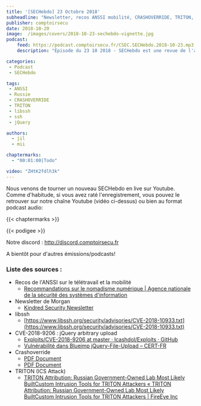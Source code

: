```yaml
---
title: '[SECHebdo] 23 Octobre 2018'
subheadline: "Newsletter, recos ANSSI mobilité, CRASHOVERRIDE, TRITON, libssh, Blueimp jQuery File Upload, etc."
publisher: comptoirsecu
date: 2018-10-20
image:  /images/covers/2018-10-23-sechebdo-vignette.jpg
podcast:
    feed: https://podcast.comptoirsecu.fr/CSEC.SECHebdo.2018-10-23.mp3
    description: "Épisode du 23 10 2018 - SECHebdo est une revue de l'actualité cybersécurité réalisée en live sur Youtube, généralement le mardi soir."

categories:
 - Podcast
 - SECHebdo

tags:
 - ANSSI
 - Russie
 - CRASHOVERRIDE
 - TRITON
 - libssh
 - ssh 
 - jQuery

authors:
  - jil
  - mii

chaptermarks:
  - "00:01:00|Todo"

video: "ZHtK2fdlh3k"
---
```


Nous venons de tourner un nouveau SECHebdo en live sur Youtube. Comme d'habitude, si vous avez raté l'enregistrement, vous pouvez le retrouver sur notre chaîne Youtube (vidéo ci-dessus) ou bien au format podcast audio:

{{< chaptermarks >}}

{{< podigee >}}

Notre discord : <http://discord.comptoirsecu.fr>

A bientôt pour d'autres émissions/podcasts!

### Liste des sources :

*  Recos de l'ANSSI sur le télétravail et la mobilité
	* [Recommandations sur le nomadisme numérique | Agence nationale de la sécurité des systèmes d'information](https://www.ssi.gouv.fr/entreprise/guide/recommandations-sur-le-nomadisme-numerique/)
*  Newsletter de Morgan
	* [Kindred Security Newsletter](https://news.infosecgur.us/2018-10-22)
*  libssh
	* [https://www.libssh.org/security/advisories/CVE-2018-10933.txt](https://www.libssh.org/security/advisories/CVE-2018-10933.txt)
*  CVE-2018-9206 : jQuery arbitrary upload
	* [Exploits/CVE-2018-9206 at master · lcashdol/Exploits · GitHub](https://github.com/lcashdol/Exploits/tree/master/CVE-2018-9206)
	* [Vulnérabilité dans Blueimp jQuery-File-Upload – CERT-FR](https://www.cert.ssi.gouv.fr/avis/CERTFR-2018-AVI-503/)
*  Crashoverride
	* [PDF Document](https://www.virusbulletin.com/uploads/pdf/conference_slides/2018/Slowik-VB2018-CRASHOVERRIDE.pdf)
	* [PDF Document](https://dragos.com/media/CRASHOVERRIDE2018.pdf)
*  TRITON (ICS Attack)
	* [TRITON Attribution: Russian Government-Owned Lab Most Likely BuiltCustom Intrusion Tools for TRITON Attackers « TRITON Attribution: Russian Government-Owned Lab Most Likely BuiltCustom Intrusion Tools for TRITON Attackers | FireEye Inc](https://www.fireeye.com/blog/threat-research/2018/10/triton-attribution-russian-government-owned-lab-most-likely-built-tools.html)

